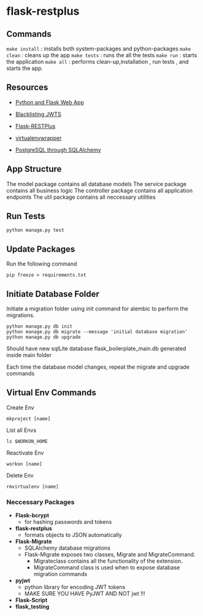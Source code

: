 # flask-restplus

## Commands

`make install` : installs both system-packages and python-packages
`make clean` : cleans up the app
`make tests` : runs the all the tests
`make run` : starts the application
`make all` : performs clean-up,installation , run tests , and starts the app.

## Resources

- [Python and Flask Web App](https://www.freecodecamp.org/news/how-to-use-python-and-flask-to-build-a-web-app-an-in-depth-tutorial-437dbfe9f1c6/ "Free Code Camp")

- [Blacklisting JWTS](https://auth0.com/blog/blacklist-json-web-token-api-keys/ "AuthO")

- [Flask-RESTPlus](https://www.freecodecamp.org/news/structuring-a-flask-restplus-web-service-for-production-builds-c2ec676de563/#what-is-flask-restplus "Free Code Camp")

- [virtualenvwrapper](https://virtualenvwrapper.readthedocs.io/en/latest/index.html "VirtualEnvWrapper Docs")

- [PostgreSQL through SQLAlchemy](https://www.compose.com/articles/using-postgresql-through-sqlalchemy/ "Compose")

## App Structure

The model package contains all database models
The service package contains all business logic
The controller package contains all application endpoints
The util package contains all neccessary utilities

## Run Tests

```os
python manage.py test
```

## Update Packages

Run the following command

```os
pip freeze > requirements.txt
```

## Initiate Database Folder

Initiate a migration folder using init command for alembic to perform the migrations.

```os
python manage.py db init
python manage.py db migrate --message 'initial database migration'
python manage.py db upgrade
```

Should have new sqlLite database
flask_boilerplate_main.db
generated inside main folder

Each time the database model changes,
repeat the migrate and upgrade commands

## Virtual Env Commands

Create Env

```os
mkproject [name]
```

List all Envs

```os
ls $WORKON_HOME
```

Reactivate Env

```os
workon [name]
```

Delete Env

```os
rmvirtualenv [name]
```

### Neccessary Packages

- **Flask-bcrypt**
  - for hashing passwords and tokens
- **flask-restplus**
  - formats objects to JSON automatically
- **Flask-Migrate**
  - SQLAlchemy database migrations
  - Flask-Migrate exposes two classes, Migrate and MigrateCommand.
    - Migrateclass contains all the functionality of the extension.
    - MigrateCommand class is used when to expose database migration commands
- **pyjwt**
  - python library for encoding JWT tokens
  - MAKE SURE YOU HAVE PyJWT AND NOT jwt !!!
- **Flask-Script**
- **flask_testing**
